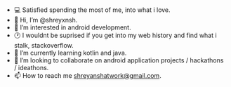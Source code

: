 - 💻 Satisfied spending the most of me, into what i love.  
- 👋 Hi, I’m @shreyxnsh.
- 👀 I’m interested in android development.
- 🕑 I wouldnt be suprised if you get into my web history and find what i stalk, stackoverflow.
- 🌱 I’m currently learning kotlin and java.
- 💞️ I’m looking to collaborate on android application projects / hackathons / ideathons.
- 📫 How to reach me shreyanshatwork@gmail.com.

<!---
shreyxnsh/shreyxnsh is a ✨ special ✨ repository because its `README.md` (this file) appears on your GitHub profile.
You can click the Preview link to take a look at your changes.
--->
